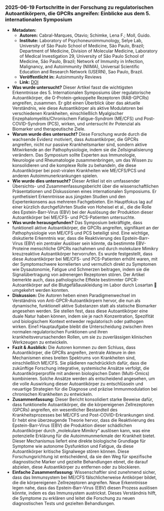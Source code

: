 ### 2025-06-19 Fortschritte in der Forschung zu regulatorischen Autoantikörpern, die GPCRs angreifen: Einblicke aus dem 5. internationalen Symposium

- **Metadaten:**
    - **Autoren:** Cabral-Marques, Otavio; Schimke, Lena F.; Moll, Guido.
    - **Institute:** Laboratory of Psychoneuroimmunology, Selye Lab, University of São Paulo School of Medicine, São Paulo, Brazil; Department of Medicine, Division of Molecular Medicine, Laboratory of Medical Investigation 29, University of São Paulo School of Medicine, São Paulo, Brazil; Network of Immunity in Infection, Malignancy, and Autoimmunity (NIIMA), Universal Scientific Education and Research Network (USERN), Sao Paulo, Brazil.
    - **Veröffentlicht in:** Autoimmunity Reviews
    - **Link:** [DOI](https://doi.org/10.1016/j.autrev.2025.103855)
- **Was wurde untersucht?**
Dieser Artikel fasst die wichtigsten Erkenntnisse des 5. Internationalen Symposiums über regulatorische Autoantikörper, die G-Protein-gekoppelte Rezeptoren (RAB-GPCRs) angreifen, zusammen. Er gibt einen Überblick über das aktuelle Verständnis, wie diese Autoantikörper als aktive Modulatoren bei verschiedenen Krankheiten, einschließlich Myalgischer Enzephalomyelitis/Chronischem Fatigue-Syndrom (ME/CFS) und Post-COVID-Syndrom (PCS), wirken, und untersucht ihr Potenzial als Biomarker und therapeutische Ziele.
- **Warum wurde dies untersucht?**
Diese Forschung wurde durch die wachsende Evidenz motiviert, dass Autoantikörper, die GPCRs angreifen, nicht nur passive Krankheitsmarker sind, sondern aktive Mitwirkende an der Pathophysiologie, indem sie die Zellsignalisierung verändern. Das Symposium sollte Experten aus Immunologie, Neurologie und Rheumatologie zusammenbringen, um das Wissen zu konsolidieren und die komplexe Rolle zu behandeln, die diese Autoantikörper bei post-viralen Krankheiten wie ME/CFS/PCS und anderen Autoimmunerkrankungen spielen.
- **Wie wurde dies untersucht?**
Dieser Artikel ist ein umfassender Übersichts- und Zusammenfassungsbericht über die wissenschaftlichen Präsentationen und Diskussionen eines internationalen Symposiums. Er synthetisiert Erkenntnisse aus jüngsten Studien und den Expertenkonsens aus mehreren Fachgebieten. Ein Hauptfokus lag auf einer kürzlich durchgeführten Studie von Hoheisel et al., die die Rolle des Epstein-Barr-Virus (EBV) bei der Auslösung der Produktion dieser Autoantikörper bei ME/CFS- und PCS-Patienten untersuchte.
- **Was wurde herausgefunden?**
Das Symposium bekräftigte, dass funktionell aktive Autoantikörper, die GPCRs angreifen, signifikant an der Pathophysiologie von ME/CFS und PCS beteiligt sind. Eine wichtige, diskutierte Erkenntnis war, dass die Reaktivierung des Epstein-Barr-Virus (EBV) ein zentraler Auslöser sein könnte, da bestimmte EBV-Proteine menschliche GPCRs nachahmen und durch molekulare Mimikry kreuzreaktive Autoantikörper hervorrufen. Es wurde festgestellt, dass diese Autoantikörper bei ME/CFS- und PCS-Patienten erhöht waren, mit der Symptomschwere korrelierten und vermutlich direkt zu Symptomen wie Dysautonomie, Fatigue und Schmerzen beitragen, indem sie die Signalübertragung von adrenergen Rezeptoren stören. Der Artikel bemerkte auch, dass pathologische Effekte bestimmter GPCR-Autoantikörper auf die Blutgefäßauskleidung im Labor durch Losartan 💊 umgekehrt werden konnten.
- **Diskussion:**
Die Autoren heben einen Paradigmenwechsel im Verständnis von Anti-GPCR-Autoantikörpern hervor, die nun als dynamische, funktionell aktive Substanzen statt als statische Biomarker angesehen werden. Sie stellen fest, dass diese Autoantikörper eine duale Natur haben können, indem sie je nach Konzentration, Spezifität und biologischem Kontext entweder regulatorisch oder pathogen wirken. Eine1 Hauptaufgabe bleibt die Unterscheidung zwischen ihren normalen regulatorischen Funktionen und ihren krankheitsverursachenden Rollen, um sie zu zuverlässigen klinischen Werkzeugen zu entwickeln.
- **Fazit & Ausblick:**
Die Autoren kommen zu dem Schluss, dass Autoantikörper, die GPCRs angreifen, zentrale Akteure in den Mechanismen eines breiten Spektrums von Krankheiten sind, einschließlich ME/CFS. Sie plädieren nachdrücklich dafür, dass die zukünftige Forschung integrative, systemische Ansätze verfolgt, die Autoantikörperprofile mit anderen biologischen Daten (Multi-Omics) kombinieren. Solche Ansätze werden als entscheidend angesehen, um die volle Auswirkung dieser Autoantikörper zu entschlüsseln und neuartige Strategien für die Diagnose und präzise Immunmodulation bei chronischen Krankheiten zu entwickeln.
- **Zusammenfassung:**
Dieser Bericht konsolidiert starke Beweise dafür, dass funktionelle Autoantikörper, die die körpereigenen Zellrezeptoren (GPCRs) angreifen, ein wesentlicher Bestandteil des Krankheitsprozesses bei ME/CFS und Post-COVID-Erkrankungen sind. Er hebt eine überzeugende Theorie hervor, dass die Reaktivierung des Epstein-Barr-Virus (EBV) die Produktion dieser schädlichen Autoantikörper durch „molekulare Mimikry“ auslösen kann, was eine potenzielle Erklärung für die Autoimmunmerkmale der Krankheit bietet. Dieser Mechanismus liefert eine direkte biologische Grundlage für Symptome wie autonome Dysfunktion und Fatigue, da diese Autoantikörper kritische Signalwege stören können. Diese Forschungsrichtung ist entscheidend, da sie den Weg für spezifische diagnostische Marker und gezielte Behandlungen ebnet, die darauf abzielen, diese Autoantikörper zu entfernen oder zu blockieren.
- **Einfache Zusammenfassung:**
Wissenschaftler sind zunehmend sicher, dass das Immunsystem bei ME/CFS fälschlicherweise Antikörper bildet, die die körpereigenen Zellrezeptoren angreifen. Neue Erkenntnisse legen nahe, dass das Epstein-Barr-Virus (EBV) diesen Prozess auslösen könnte, indem es das Immunsystem austrickst. Dieses Verständnis hilft, die Symptome zu erklären und leitet die Forschung zu neuen diagnostischen Tests und gezielten Behandlungen.
